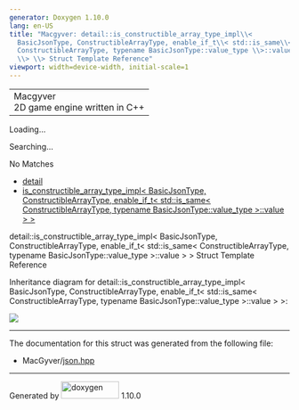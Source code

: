 ```yaml
---
generator: Doxygen 1.10.0
lang: en-US
title: "Macgyver: detail::is_constructible_array_type_impl\\<
  BasicJsonType, ConstructibleArrayType, enable_if_t\\< std::is_same\\<
  ConstructibleArrayType, typename BasicJsonType::value_type \\>::value
  \\> \\> Struct Template Reference"
viewport: width=device-width, initial-scale=1
---
```


<div id="top">

<div id="titlearea">

<table data-cellspacing="0" data-cellpadding="0">
<colgroup>
<col style="width: 100%" />
</colgroup>
<tbody>
<tr id="projectrow" class="odd">
<td id="projectalign"><div id="projectname">
Macgyver
</div>
<div id="projectbrief">
2D game engine written in C++
</div></td>
</tr>
</tbody>
</table>

</div>

<div id="main-nav">

</div>

<div id="MSearchSelectWindow"
onmouseover="return searchBox.OnSearchSelectShow()"
onmouseout="return searchBox.OnSearchSelectHide()"
onkeydown="return searchBox.OnSearchSelectKey(event)">

</div>

<div id="MSearchResultsWindow">

<div id="MSearchResults">

<div class="SRPage">

<div id="SRIndex">

<div id="SRResults">

</div>

<div id="Loading" class="SRStatus">

Loading...

</div>

<div id="Searching" class="SRStatus">

Searching...

</div>

<div id="NoMatches" class="SRStatus">

No Matches

</div>

</div>

</div>

</div>

</div>

<div id="nav-path" class="navpath">

- <a href="namespacedetail.html" class="el">detail</a>
- <a
  href="structdetail_1_1is__constructible__array__type__impl_3_01_basic_json_type_00_01_constructible_ar18eb1802aca5c2f462bc2d940e11156a.html"
  class="el">is_constructible_array_type_impl&lt; BasicJsonType,
  ConstructibleArrayType, enable_if_t&lt; std::is_same&lt;
  ConstructibleArrayType, typename BasicJsonType::value_type &gt;::value
  &gt; &gt;</a>

</div>

</div>

<div class="header">

<div class="headertitle">

<div class="title">

detail::is_constructible_array_type_impl\< BasicJsonType,
ConstructibleArrayType, enable_if_t\< std::is_same\<
ConstructibleArrayType, typename BasicJsonType::value_type \>::value \>
\> Struct Template Reference

</div>

</div>

</div>

<div class="contents">

<div class="dynheader">

Inheritance diagram for detail::is_constructible_array_type_impl\<
BasicJsonType, ConstructibleArrayType, enable_if_t\< std::is_same\<
ConstructibleArrayType, typename BasicJsonType::value_type \>::value \>
\>:

</div>

<div class="dyncontent">

<div class="center">

![](structdetail_1_1is__constructible__array__type__impl_3_01_basic_json_type_00_01_constructible_ar18eb1802aca5c2f462bc2d940e11156a.png)

</div>

</div>

------------------------------------------------------------------------

The documentation for this struct was generated from the following file:

- MacGyver/<a href="json_8hpp_source.html" class="el">json.hpp</a>

</div>

------------------------------------------------------------------------

<span class="small">Generated
by [<img src="doxygen.svg" class="footer" width="104" height="31"
alt="doxygen" />](https://www.doxygen.org/index.html) 1.10.0</span>
